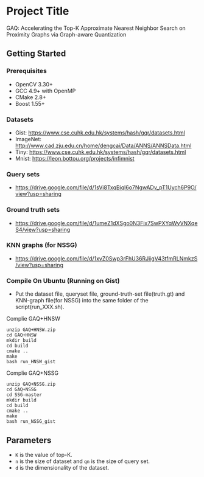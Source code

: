# Project Title

GAQ: Accelerating the Top-K Approximate Nearest Neighbor Search on Proximity Graphs via Graph-aware Quantization

## Getting Started

### Prerequisites

* OpenCV 3.30+
* GCC 4.9+ with OpenMP
* CMake 2.8+
* Boost 1.55+

### Datasets

* Gist: https://www.cse.cuhk.edu.hk/systems/hash/gqr/datasets.html
* ImageNet: http://www.cad.zju.edu.cn/home/dengcai/Data/ANNS/ANNSData.html
* Tiny: https://www.cse.cuhk.edu.hk/systems/hash/gqr/datasets.html
* Mnist: https://leon.bottou.org/projects/infimnist

### Query sets

* https://drive.google.com/file/d/1sVi8TxqBiql6o7NgwADv_pT1Uych6P9O/view?usp=sharing

### Ground truth sets

* https://drive.google.com/file/d/1umeZ1dXSgo0N3Fix7SwPXYqWyVNXqeS4/view?usp=sharing

### KNN graphs (for NSSG)
* https://drive.google.com/file/d/1xvZ0Swp3rFhU36RJiigV43tfmRLNmkzS/view?usp=sharing


### Compile On Ubuntu (Running on Gist)

* Put the dataset file, queryset file, ground-truth-set file(truth.gt) and KNN-graph file(for NSSG) into the same folder of the script(run_XXX.sh). 

Complie GAQ+HNSW

```shell
unzip GAQ+HNSW.zip
cd GAQ+HNSW
mkdir build
cd build
cmake ..
make
bash run_HNSW_gist
```

Complie GAQ+NSSG

```shell
unzip GAQ+NSSG.zip
cd GAQ+NSSG
cd SSG-master
mkdir build
cd build
cmake ..
make
bash run_NSSG_gist
```

## Parameters 

* `K` is the value of top-K.
* `n` is the size of dataset and `qn` is the size of query set.
* `d` is the dimensionality of the dataset.
